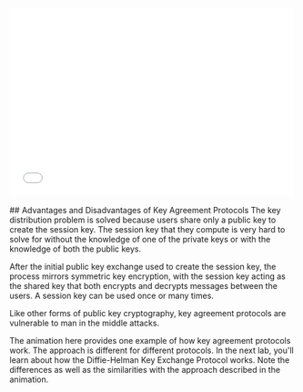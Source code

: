 

<div>
  <iframe src="//player.vimeo.com/video/222886876" width="500" height="330" frameborder="0" webkitallowfullscreen mozallowfullscreen allowfullscreen></iframe>
</div>

<br>
## Advantages and Disadvantages of Key Agreement Protocols
The key distribution problem is solved because users share only a public key to create the session key. The session key that they compute is very hard to solve for without the knowledge of one of the private keys or with the knowledge of both the public keys.

After the initial public key exchange used to create the session key, the process mirrors symmetric key encryption, with the session key acting as the shared key that both encrypts and decrypts messages between the users. A session key can be used once or many times.

Like other forms of public key cryptography, key agreement protocols are vulnerable to man in the middle attacks. 

The animation here provides one example of how key agreement protocols work.  The approach is different for different protocols. In the next lab, you'll learn about how the Diffie-Helman Key Exchange Protocol works.  Note the differences as well as the similarities with the approach described in the animation.
